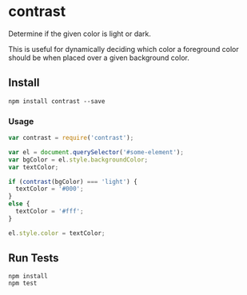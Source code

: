 # contrast

Determine if the given color is light or dark.

This is useful for dynamically deciding which color a foreground color should be when placed over a given background color.

## Install

```
npm install contrast --save
```

### Usage

```js
var contrast = require('contrast');

var el = document.querySelector('#some-element');
var bgColor = el.style.backgroundColor;
var textColor;

if (contrast(bgColor) === 'light') {
  textColor = '#000';
}
else {
  textColor = '#fff';
}

el.style.color = textColor;
```

## Run Tests

```
npm install
npm test
```
